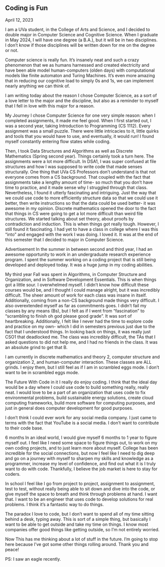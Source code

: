 ## Coding is Fun


April 12, 2023

I am a UVa student, in the College of Arts and Science, and I decided to double major in Computer Science and Cognitive Science. When I graduate in May 2024, I will have one degree (a B.A.), but it will be in two disciplines. I don’t know if those disciplines will be written down for me on the degree or not.

Computer science is really fun. It’s insanely neat and such a crazy phenomenon that we as humans harnessed and created electricity and have been able model human-computers (olden days) with computational models like finite automaton and Turing Machines. It’s even more amazing that in reducing our cognitive load to simply 0s and 1s, we can implement nearly anything we can think of.

I am writing today about the reason I chose Computer Science, as a sort of a love letter to the major and the discipline, but also as a reminder to myself that I fell in love with this major for a reason.

My Journey
I chose Computer Science for one very simple reason: when I completed assignments, it made me feel good. When I first started out, I was a second year, taking Introduction to Programming (CS 1112). Every assignment was a small puzzle. There were little intricacies to it, little quirks and tools that you would have to use, and eventually, it would run! I found myself constantly entering flow states while coding.

Then, I took Data Structures and Algorithms as well as Discrete Mathematics (Spring second year). Things certainly took a turn here. The assignments were a lot more difficult. In DSA1, I was super confused at file structures and how I was supposed to write code that made senses structurally. One thing that UVa CS Professors don’t understand is that not everyone comes from a CS background. That coupled with the fact that assignments take a lengthy amount of time- so much that you don’t have time to practice, and it made sense why I struggled through that class. Nevertheless, I found it utterly fascinating and intriguing. Just the way that we could use code to more efficiently structure data so that we could use it better, then write instructions so that the data could be used better- it was awesome in my opinion. Discrete mathematics opened the door to the fact that things in CS were going to get a lot more difficult than weird file structures. We started talking about set theory, about proofs by contradiction and induction. This is when things got really tough. However, I still found it fascinating. I had yet to have a class in college where I was this “into” and engaged with the work I was doing. I loved it. It was at the end of this semester that I decided to major in Computer Science.

Advertisement
In the summer in between second and third year, I had an awesome opportunity to work in an undergraduate research experience program. I spent the summer working on a coding project that is still being developed and deployed today. It was a huge jump in my coding abilities.

My third year Fall was spent in Algorithms, in Computer Structure and Organization, and in Software Development Essentials. This is when things got a little sour. I overwhelmed myself. I didn’t know how difficult these courses would be, and I thought I could manage alright, but it was incredibly difficult. The sheer amount of work for each class was insane in itself. Additionally, coming from a non-CS background made things very difficult. I also overextended myself as far as commitments goes. I didn’t fail my classes by any means (Bs), but I felt as if I went from “fascination” to “scrambling to finish oh god please good grade”. It was sort of heartbreaking. Additionally, I felt like I never had the time to explore code and practice on my own- which I did in semesters previous just due to the fact that I understood things. In looking back on things, it was really just CSO1 that deadlocked me. The class was incredibly difficult, the TAs that I asked questions to did not help me, and I had no friends in the class. It was an absolute grind to get that B.

I am currently in discrete mathematics and theory 2, computer structure and organization 2, and human-computer interaction. These classes are ALL grinds. I enjoy them, but I still feel as if I am in scrambled eggs mode. I don’t want to be in scrambled eggs mode.

The Future With Code in it
I really do enjoy coding. I think that the ideal day would be a day where I could use code to build something really, really neat. I would love to be a part of an organization that uses code to fix environmental problems, build sustainable energy solutions, create cloud computing frameworks, build more software for computing purposes, and just in general does computer development for good purposes.

I don’t think I could ever work for any social media company. I just came to terms with the fact that YouTube is a social media. I don’t want to contribute to their code base.

6 months
In an ideal world, I would give myself 6 months to 1 year to figure myself out. I feel like I need some space to figure things out, to work on my own coding projects, and to just learn more about myself. College has been incredible for the social connections, but now I feel like I need to dig deep and go on a journey with myself to sharpen my skills and knowledge as a programmer, increase my level of confidence, and find out what it is I truly want to do with code. Thankfully, I believe the job market is here to stay for coders.

In school I feel like I go from project to project, assignment to assignment, test to test, without really being able to sit down and dive into the code, or give myself the space to breath and think through problems at hand. I want that. I want to be an engineer that uses code to develop solutions for real problems. I think it’s a fantastic way to do things.

The paradox
I love to code, but I don’t want to spend all of my time sitting behind a desk, typing away. This is sort of a simple thing, but basically I want to be able to get outside and take my time on things. I know most companies offer good things like getting outside, so I’m not entirely worried.

Now
This has me thinking about a lot of stuff in the future. I’m going to stop here because I’ve got some other things rolling around. Thank you and peace!

PS:
I saw an eagle recently.